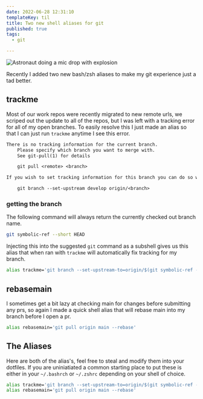```yaml
---
date: 2022-06-28 12:31:10
templateKey: til
title: Two new shell aliases for git
published: true
tags:
  - git

---
```


![Astronaut doing a mic drop with explosion](https://stable-diffusion.waylonwalker.com/000172.3260819219.webp)

Recently I added two new bash/zsh aliases to make my git experience just a tad
better.

## trackme

Most of our work repos were recently migrated to new remote urls, we scriped
out the update to all of the repos, but I was left with a tracking error for
all of my open branches.  To easily resolve this I just made an alias so that I
can just run `trackme` anytime I see this error.

```txt
There is no tracking information for the current branch.
    Please specify which branch you want to merge with.
    See git-pull(1) for details

    git pull <remote> <branch>

If you wish to set tracking information for this branch you can do so with:

    git branch --set-upstream develop origin/<branch>
```

### getting the branch

The following command will always return the currently checked out branch name.

``` bash
git symbolic-ref --short HEAD
```

Injecting this into the suggested `git` command as a subshell gives us this
alias that when ran with `trackme` will automatically fix tracking for my
branch.

``` bash
alias trackme='git branch --set-upstream-to=origin/$(git symbolic-ref --short HEAD)'
```

## rebasemain

I sometimes get a bit lazy at checking main for changes before submitting any
prs, so again I made a quick shell alias that will rebase main into my branch
before I open a pr.

``` bash
alias rebasemain='git pull origin main --rebase'
```

## The Aliases

Here are both of the alias's, feel free to steal and modify them into your
dotfiles.  If you are uniniatiated a common starting place to put these is
either in your `~/.bashrch` or `~/.zshrc` depending on your shell of choice.

``` bash
alias trackme='git branch --set-upstream-to=origin/$(git symbolic-ref --short HEAD)'
alias rebasemain='git pull origin main --rebase'
```
